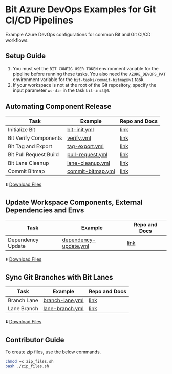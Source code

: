# Bit Azure DevOps Examples for Git CI/CD Pipelines
Example Azure DevOps configurations for common Bit and Git CI/CD workflows.

## Setup Guide

1. You must set the `BIT_CONFIG_USER_TOKEN` environment variable for the pipeline before running these tasks. You also need the `AZURE_DEVOPS_PAT` environment variable for the `bit-tasks/commit-bitmap@v1` task.
2. If your workspace is not at the root of the Git repository, specify the input parameter `ws-dir` in the task `bit-init@0`.

## Automating Component Release

| Task                        | Example                         | Repo and Docs                                   |
|-----------------------------|---------------------------------|-------------------------------------------------|
| Initialize Bit              | [bit-init.yml](/azure-devops/bit-init.yml)            | [link](https://github.com/bit-tasks/init)        |
| Bit Verify Components       | [verify.yml](/azure-devops/verify.yml)                | [link](https://github.com/bit-tasks/verify)      |
| Bit Tag and Export          | [tag-export.yml](/azure-devops/tag-export.yml)        | [link](https://github.com/bit-tasks/tag-export)  |
| Bit Pull Request Build      | [pull-request.yml](/azure-devops/pull-request.yml)    | [link](https://github.com/bit-tasks/pull-request)|
| Bit Lane Cleanup            | [lane-cleanup.yml](/azure-devops/lane-cleanup.yml)    | [link](https://github.com/bit-tasks/lane-cleanup)|
| Commit Bitmap               | [commit-bitmap.yml](/azure-devops/commit-bitmap.yml)  | [link](https://github.com/bit-tasks/commit-bitmap)|

  :arrow_down: [Download Files](https://github.com/bit-tasks/azure-devops-examples/raw/main/downloads/automating-component-releases.zip)

## Update Workspace Components, External Dependencies and Envs

| Task                        | Example                         | Repo and Docs                                   |
|-----------------------------|---------------------------------|-------------------------------------------------|
| Dependency Update           | [dependency-update.yml](/azure-devops/dependency-update.yml) | [link](https://github.com/bit-tasks/dependency-update)|

  :arrow_down: [Download Files](https://github.com/bit-tasks/azure-devops-examples/raw/main/downloads/dependency-update.zip)

## Sync Git Branches with Bit Lanes

| Task                        | Example                         | Repo and Docs                                   |
|-----------------------------|---------------------------------|-------------------------------------------------|
| Branch Lane                 | [branch-lane.yml](/azure-devops/branch-lane.yml)       | [link](https://github.com/bit-tasks/branch-lane)|
| Lane Branch                 | [lane-branch.yml](/azure-devops/lane-branch.yml)       | [link](https://github.com/bit-tasks/lane-branch)|

  :arrow_down: [Download Files](https://github.com/bit-tasks/azure-devops-examples/raw/main/downloads/branch-lane.zip)

## Contributor Guide

To create zip files, use the below commands.

```bash
chmod +x zip_files.sh
bash ./zip_files.sh
